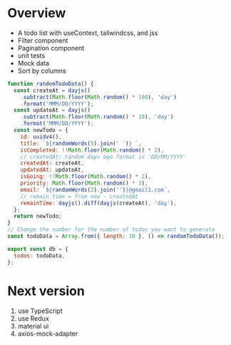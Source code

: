 # Overview

- A todo list with useContext, tailwindcss, and jss
- Filter component
- Pagination component
- unit tests
- Mock data
- Sort by columns

```js
function randomTodoData() {
  const createAt = dayjs()
    .subtract(Math.floor(Math.random() * 100), 'day')
    .format('MMM/DD/YYYY');
  const updateAt = dayjs()
    .subtract(Math.floor(Math.random() * 10), 'day')
    .format('MMM/DD/YYYY');
  const newTodo = {
    id: uuidv4(),
    title: `${randomWords(5).join(' ')} `,
    isCompleted: !!Math.floor(Math.random() * 2),
    // createdAt: random days ago format is 'DD/MM/YYYY'
    createdAt: createAt,
    updatedAt: updateAt,
    isGoing: !!Math.floor(Math.random() * 2),
    priority: Math.floor(Math.random() * 3),
    email: `${randomWords(2).join('')}@gmail1.com`,
    // remain time = from now - createdAt
    remainTime: dayjs().diff(dayjs(createAt), 'day'),
  };
  return newTodo;
}
// Change the number for the number of todos you want to generate
const todoData = Array.from({ length: 10 }, () => randomTodoData());

export const db = {
  todos: todoData,
};
```

# Next version

1. use TypeScript
2. use Redux
3. material ui
4. axios-mock-adapter
